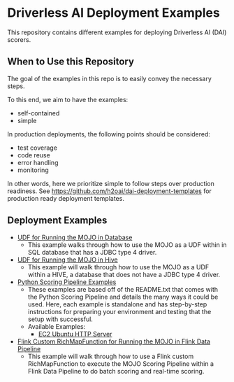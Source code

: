 # Driverless AI Deployment Examples

This repository contains different examples for deploying Driverless AI (DAI) scorers.

## When to Use this Repository

The goal of the examples in this repo is to easily convey the necessary steps.

To this end, we aim to have the examples:
 - self-contained
 - simple

In production deployments, the following points should be considered:
 - test coverage
 - code reuse
 - error handling
 - monitoring

In other words, here we prioritize simple to follow steps over production readiness.
See https://github.com/h2oai/dai-deployment-templates for production ready
deployment templates.

## Deployment Examples

- [UDF for Running the MOJO in Database](./mojo-db-udf)
   - This example walks through how to use the MOJO as a UDF within in SQL database that has a JDBC type 4 driver.
- [UDF for Running the MOJO in Hive](./mojo-db-hive)
   - This example will walk through how to use the MOJO as a UDF within a HIVE, a database that does not have a JDBC type 4 driver.
- [Python Scoring Pipeline Examples](./python-scoring-pipeline)
   - These examples are based off of the README.txt that comes with the Python Scoring Pipeline and details the many ways it could be used. Here, each example is standalone and has step-by-step instructions for preparing your environment and testing that the setup with successful.
   - Available Examples:
      - [EC2 Ubuntu HTTP Server](./python-scoring-pipeline/http_ec2_ubuntu.md)
- [Flink Custom RichMapFunction for Running the MOJO in Flink Data Pipeline](./mojo-flink)
   - This example will walk through how to use a Flink custom RichMapFunction to execute the MOJO Scoring Pipeline within a Flink Data Pipeline to do batch scoring and real-time scoring.